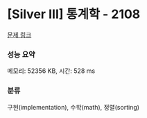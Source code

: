 # [Silver III] 통계학 - 2108 

[문제 링크](https://www.acmicpc.net/problem/2108) 

### 성능 요약

메모리: 52356 KB, 시간: 528 ms

### 분류

구현(implementation), 수학(math), 정렬(sorting)

